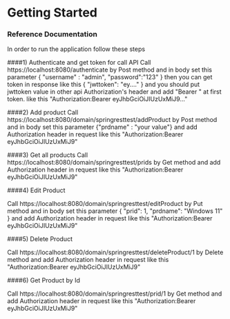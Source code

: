 # Getting Started

### Reference Documentation
In order to run the application follow these steps

####1) Authenticate and get token for call API
Call https://localhost:8080/authenticate by Post method and in body set this parameter 
{
"username" : "admin",
"password":"123"
} then you can get token in response like this
{
"jwttoken": "ey...."
} and you should put jwttoken value in other api Authorization's header and add "Bearer " at first token. like this  "Authorization:Bearer eyJhbGciOiJIUzUxMiJ9..." 

####2) Add product 
Call https://localhost:8080/domain/springresttest/addProduct by Post method and in body set this parameter 
{"prdname" : "your value"}
and add Authorization header in request like this "Authorization:Bearer eyJhbGciOiJIUzUxMiJ9"

####3) Get all products 
Call https://localhost:8080/domain/springresttest/prids by Get method and add Authorization header in request like this "Authorization:Bearer eyJhbGciOiJIUzUxMiJ9"

####4) Edit Product

Call https://localhost:8080/domain/springresttest/editProduct by Put method and in body set this parameter
{
"prid": 1,
"prdname": "Windows 11"
}
and add Authorization header in request like this "Authorization:Bearer eyJhbGciOiJIUzUxMiJ9"

####5) Delete Product

Call https://localhost:8080/domain/springresttest/deleteProduct/1 by Delete method and add Authorization header in request like this "Authorization:Bearer eyJhbGciOiJIUzUxMiJ9"

####6) Get Product by Id

Call https://localhost:8080/domain/springresttest/prid/1 by Get method and add Authorization header in request like this "Authorization:Bearer eyJhbGciOiJIUzUxMiJ9"



